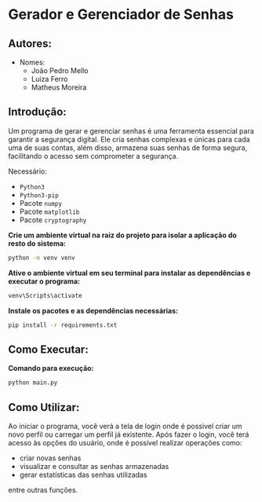 # Gerador e Gerenciador de Senhas
## Autores:
- Nomes:
  - João Pedro Mello
  - Luiza Ferro
  - Matheus Moreira

## Introdução:

Um programa de gerar e gerenciar senhas é uma ferramenta essencial para garantir a segurança digital. Ele cria senhas complexas e únicas para cada uma de suas contas, além disso, armazena suas senhas de forma segura, facilitando o acesso sem comprometer a segurança.

Necessário:
- `Python3`
- `Python3-pip`
- Pacote `numpy`
- Pacote `matplotlib`
- Pacote `cryptography`

**Crie um ambiente virtual na raiz do projeto para isolar a aplicação do resto do sistema:**
```cmd
python -m venv venv
```

**Ative o ambiente virtual em seu terminal para instalar as dependências e executar o programa:**
```cmd
venv\Scripts\activate
```

**Instale os pacotes e as dependências necessárias:**
```cmd
pip install -r requirements.txt
```


## Como Executar:

**Comando para execução:**
```cmd
python main.py
```


## Como Utilizar:

Ao iniciar o programa, você verá a tela de login onde é possivel criar um novo perfil ou carregar um perfil já existente. Após fazer o login, você terá acesso às opções do usuário, onde é possível realizar operações como:
- criar novas senhas
- visualizar e consultar as senhas armazenadas
- gerar estatísticas das senhas utilizadas

entre outras funções.









